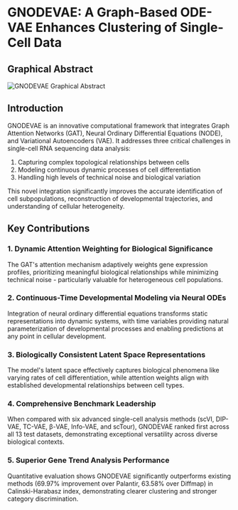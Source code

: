 # GNODEVAE: A Graph-Based ODE-VAE Enhances Clustering of Single-Cell Data

## Graphical Abstract

![GNODEVAE Graphical Abstract](gnodevae_abs.jpeg)

## Introduction

GNODEVAE is an innovative computational framework that integrates Graph Attention Networks (GAT), Neural Ordinary Differential Equations (NODE), and Variational Autoencoders (VAE). It addresses three critical challenges in single-cell RNA sequencing data analysis:

1. Capturing complex topological relationships between cells
2. Modeling continuous dynamic processes of cell differentiation
3. Handling high levels of technical noise and biological variation

This novel integration significantly improves the accurate identification of cell subpopulations, reconstruction of developmental trajectories, and understanding of cellular heterogeneity.

## Key Contributions

### 1. Dynamic Attention Weighting for Biological Significance

The GAT's attention mechanism adaptively weights gene expression profiles, prioritizing meaningful biological relationships while minimizing technical noise - particularly valuable for heterogeneous cell populations.

### 2. Continuous-Time Developmental Modeling via Neural ODEs

Integration of neural ordinary differential equations transforms static representations into dynamic systems, with time variables providing natural parameterization of developmental processes and enabling predictions at any point in cellular development.

### 3. Biologically Consistent Latent Space Representations

The model's latent space effectively captures biological phenomena like varying rates of cell differentiation, while attention weights align with established developmental relationships between cell types.

### 4. Comprehensive Benchmark Leadership

When compared with six advanced single-cell analysis methods (scVI, DIP-VAE, TC-VAE, β-VAE, Info-VAE, and scTour), GNODEVAE ranked first across all 13 test datasets, demonstrating exceptional versatility across diverse biological contexts.

### 5. Superior Gene Trend Analysis Performance

Quantitative evaluation shows GNODEVAE significantly outperforms existing methods (69.97% improvement over Palantir, 63.58% over Diffmap) in Calinski-Harabasz index, demonstrating clearer clustering and stronger category discrimination.

